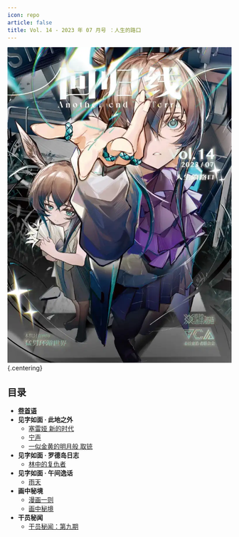 ```yaml
---
icon: repo
article: false
title: Vol. 14 - 2023 年 07 月号 ：人生的路口
---
```


![](./res/cover.webp) {.centering}

## 目录

- [**卷首语**](intro.html)
- **见字如面 · 此地之外**
  - [塞雷娅 新的时代](article1.html)
  - [宁声](article2.html)
  - [一似金黄的明月般 取铳](article5.html)
- **见字如面 · 罗德岛日志**
  - [林中的复仇者](article4.html)
- **见字如面 · 午间逸话**
  - [雨天](article3.html)
- **画中秘境**
  - [漫画一则](comic1.html)
  - [画中秘境](paintings.html)
- **干员秘闻**
  - [干员秘闻：第九期](ope_sec.html)

<Ads />